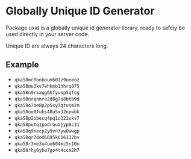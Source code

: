 # Globally Unique ID Generator

Package uxid is a globally unique id generator library, ready to safely be used directly in your server code.

Unique ID are always 24 characters long.

## Example

* `qka58mc0onboum601z9ueeoz`
* `qka58mu3kv7whkmb1hhrq075`
* `qka58n9rxaqg6hfyuop5qfcg`
* `qka58nrqnmre2d8g7a8b6b9d`
* `qka58o7ae8p2p5xy3gtusm2m`
* `qka58oo8fuks48u5x32npwbk`
* `qka58p2obecq4pq1o321ukv7`
* `qka58putq1podrouajyp0c31`
* `qka58q9necp2y9vn3yw0wwgp`
* `qka58qr7dod6695k616132bv`
* `qka58r3xe3u4uo604mc5n10n`
* `qka58rhy6yhe7go4t4ccm2h7`
